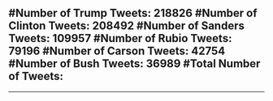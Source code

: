 #Number of Trump Tweets: 218826
#Number of Clinton Tweets: 208492
#Number of Sanders Tweets: 109957
#Number of Rubio Tweets: 79196
#Number of Carson Tweets: 42754
#Number of Bush Tweets: 36989
#Total Number of Tweets:  
---
---

